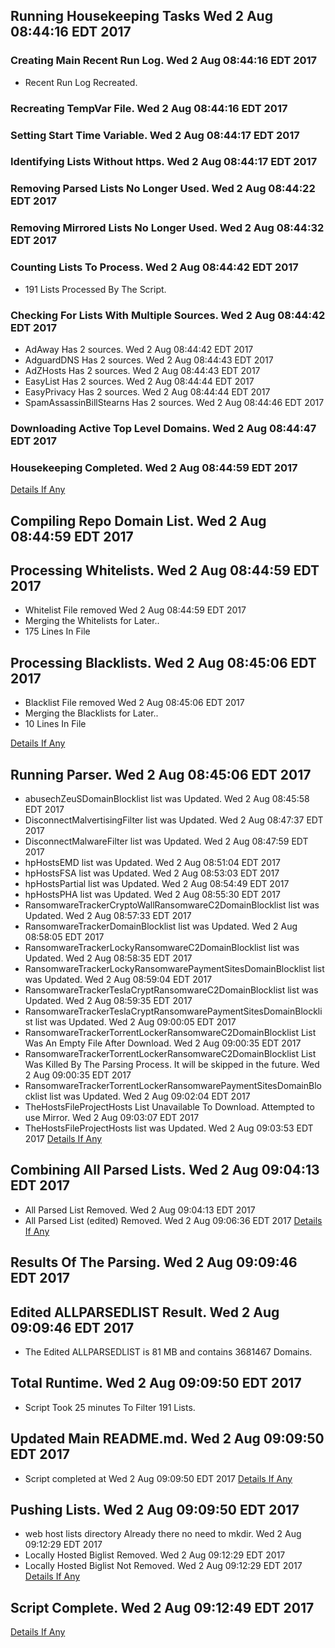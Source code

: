 ## Running Housekeeping Tasks Wed 2 Aug 08:44:16 EDT 2017
### Creating Main Recent Run Log. Wed 2 Aug 08:44:16 EDT 2017
* Recent Run Log Recreated.

### Recreating TempVar File. Wed 2 Aug 08:44:16 EDT 2017

### Setting Start Time Variable. Wed 2 Aug 08:44:17 EDT 2017

### Identifying Lists Without https. Wed 2 Aug 08:44:17 EDT 2017

### Removing Parsed Lists No Longer Used. Wed 2 Aug 08:44:22 EDT 2017

### Removing Mirrored Lists No Longer Used. Wed 2 Aug 08:44:32 EDT 2017

### Counting Lists To Process. Wed 2 Aug 08:44:42 EDT 2017
* 191 Lists Processed By The Script. 

### Checking For Lists With Multiple Sources. Wed 2 Aug 08:44:42 EDT 2017
* AdAway Has 2 sources. Wed 2 Aug 08:44:42 EDT 2017
* AdguardDNS Has 2 sources. Wed 2 Aug 08:44:43 EDT 2017
* AdZHosts Has 2 sources. Wed 2 Aug 08:44:43 EDT 2017
* EasyList Has 2 sources. Wed 2 Aug 08:44:44 EDT 2017
* EasyPrivacy Has 2 sources. Wed 2 Aug 08:44:44 EDT 2017
* SpamAssassinBillStearns Has 2 sources. Wed 2 Aug 08:44:46 EDT 2017

### Downloading Active Top Level Domains. Wed 2 Aug 08:44:47 EDT 2017

### Housekeeping Completed. Wed 2 Aug 08:44:59 EDT 2017

[Details If Any](https://raw.githubusercontent.com/deathbybandaid/piholeparser/master/RecentRunLogs/-Running-Housekeeping-Tasks.txt)

## Compiling Repo Domain List. Wed 2 Aug 08:44:59 EDT 2017
## Processing Whitelists. Wed 2 Aug 08:44:59 EDT 2017
* Whitelist File removed Wed 2 Aug 08:44:59 EDT 2017
* Merging the Whitelists for Later..
* 175 Lines In File

## Processing Blacklists. Wed 2 Aug 08:45:06 EDT 2017
* Blacklist File removed Wed 2 Aug 08:45:06 EDT 2017
* Merging the Blacklists for Later..
* 10 Lines In File

[Details If Any](https://raw.githubusercontent.com/deathbybandaid/piholeparser/master/RecentRunLogs/-Compiling-Repo-Domain-List.txt)

## Running Parser. Wed 2 Aug 08:45:06 EDT 2017
* abusechZeuSDomainBlocklist list was Updated. Wed 2 Aug 08:45:58 EDT 2017
* DisconnectMalvertisingFilter list was Updated. Wed 2 Aug 08:47:37 EDT 2017
* DisconnectMalwareFilter list was Updated. Wed 2 Aug 08:47:59 EDT 2017
* hpHostsEMD list was Updated. Wed 2 Aug 08:51:04 EDT 2017
* hpHostsFSA list was Updated. Wed 2 Aug 08:53:03 EDT 2017
* hpHostsPartial list was Updated. Wed 2 Aug 08:54:49 EDT 2017
* hpHostsPHA list was Updated. Wed 2 Aug 08:55:30 EDT 2017
* RansomwareTrackerCryptoWallRansomwareC2DomainBlocklist list was Updated. Wed 2 Aug 08:57:33 EDT 2017
* RansomwareTrackerDomainBlocklist list was Updated. Wed 2 Aug 08:58:05 EDT 2017
* RansomwareTrackerLockyRansomwareC2DomainBlocklist list was Updated. Wed 2 Aug 08:58:35 EDT 2017
* RansomwareTrackerLockyRansomwarePaymentSitesDomainBlocklist list was Updated. Wed 2 Aug 08:59:04 EDT 2017
* RansomwareTrackerTeslaCryptRansomwareC2DomainBlocklist list was Updated. Wed 2 Aug 08:59:35 EDT 2017
* RansomwareTrackerTeslaCryptRansomwarePaymentSitesDomainBlocklist list was Updated. Wed 2 Aug 09:00:05 EDT 2017
* RansomwareTrackerTorrentLockerRansomwareC2DomainBlocklist List Was An Empty File After Download. Wed 2 Aug 09:00:35 EDT 2017
* RansomwareTrackerTorrentLockerRansomwareC2DomainBlocklist List Was Killed By The Parsing Process. It will be skipped in the future. Wed 2 Aug 09:00:35 EDT 2017
* RansomwareTrackerTorrentLockerRansomwarePaymentSitesDomainBlocklist list was Updated. Wed 2 Aug 09:02:04 EDT 2017
* TheHostsFileProjectHosts List Unavailable To Download. Attempted to use Mirror. Wed 2 Aug 09:03:07 EDT 2017
* TheHostsFileProjectHosts list was Updated. Wed 2 Aug 09:03:53 EDT 2017
[Details If Any](https://raw.githubusercontent.com/deathbybandaid/piholeparser/master/RecentRunLogs/-Running-Parser.txt)

## Combining All Parsed Lists. Wed 2 Aug 09:04:13 EDT 2017
* All Parsed List Removed. Wed 2 Aug 09:04:13 EDT 2017
* All Parsed List (edited) Removed. Wed 2 Aug 09:06:36 EDT 2017
[Details If Any](https://raw.githubusercontent.com/deathbybandaid/piholeparser/master/RecentRunLogs/-Combining-All-Parsed-Lists.txt)

## Results Of The Parsing. Wed 2 Aug 09:09:46 EDT 2017
## Edited ALLPARSEDLIST Result. Wed 2 Aug 09:09:46 EDT 2017
* The Edited ALLPARSEDLIST is 81 MB and contains 	3681467 Domains.

## Total Runtime. Wed 2 Aug 09:09:50 EDT 2017
* Script Took 25 minutes To Filter 191 Lists.

## Updated Main README.md. Wed 2 Aug 09:09:50 EDT 2017

* Script completed at Wed 2 Aug 09:09:50 EDT 2017
[Details If Any](https://raw.githubusercontent.com/deathbybandaid/piholeparser/master/RecentRunLogs/-Results-Of-The-Parsing.txt)

## Pushing Lists. Wed 2 Aug 09:09:50 EDT 2017
* web host lists directory Already there no need to mkdir. Wed 2 Aug 09:12:29 EDT 2017
* Locally Hosted Biglist Removed. Wed 2 Aug 09:12:29 EDT 2017
* Locally Hosted Biglist Not Removed. Wed 2 Aug 09:12:29 EDT 2017
[Details If Any](https://raw.githubusercontent.com/deathbybandaid/piholeparser/master/RecentRunLogs/-Pushing-Lists.txt)

## Script Complete. Wed 2 Aug 09:12:49 EDT 2017
[Details If Any](https://raw.githubusercontent.com/deathbybandaid/piholeparser/master/RecentRunLogs/-Script-Complete.txt)

